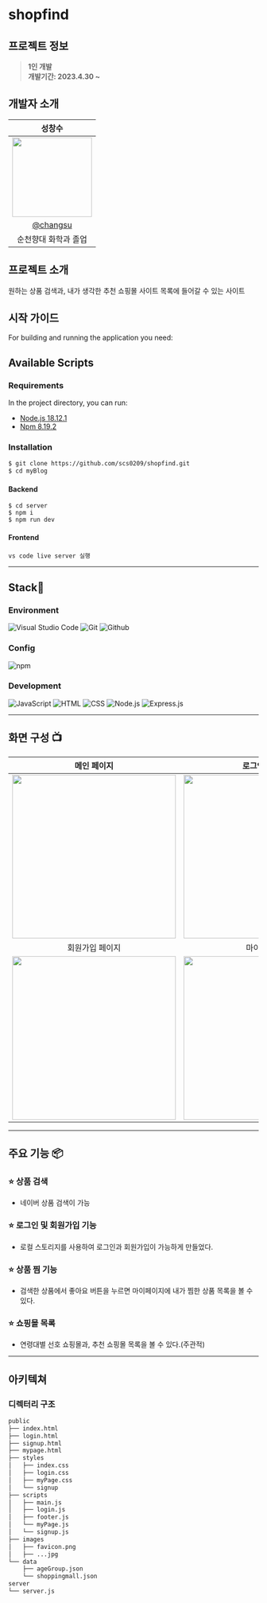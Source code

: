 # shopfind

## 프로젝트 정보

> **1인 개발** <br/> **개발기간: 2023.4.30 ~**

## 개발자 소개

|                                                              성창수                                                              |
| :------------------------------------------------------------------------------------------------------------------------------: |
| <img src="https://user-images.githubusercontent.com/110822847/229564340-070947f1-3f34-4cf4-b25f-ffe2d274be50.jpg" width="160px"> |
|                                              [@changsu](https://github.com/scs0209)                                              |
|                                                       순천향대 화학과 졸업                                                       |

## 프로젝트 소개

원하는 상품 검색과, 내가 생각한 추천 쇼핑몰 사이트 목록에 들어갈 수 있는 사이트

## 시작 가이드

For building and running the application you need:

## Available Scripts

### Requirements

In the project directory, you can run:

- [Node.js 18.12.1](https://nodejs.org/ca/blog/release/v18.12.1/)
- [Npm 8.19.2](https://www.npmjs.com/package/npm/v/8.19.2)

### Installation

```bash
$ git clone https://github.com/scs0209/shopfind.git
$ cd myBlog
```

#### Backend

```
$ cd server
$ npm i
$ npm run dev
```

#### Frontend

```
vs code live server 실행
```

---

## Stack🤡

### Environment

![Visual Studio Code](https://img.shields.io/badge/Visual%20Studio%20Code-007ACC?style=for-the-badge&logo=Visual%20Studio%20Code&logoColor=white)
![Git](https://img.shields.io/badge/Git-F05032?style=for-the-badge&logo=Git&logoColor=white)
![Github](https://img.shields.io/badge/GitHub-181717?style=for-the-badge&logo=GitHub&logoColor=white)

### Config

![npm](https://img.shields.io/badge/npm-CB3837?style=for-the-badge&logo=npm&logoColor=white)

### Development

![JavaScript](https://img.shields.io/badge/JavaScript-F7DF1E?style=for-the-badge&logo=Javascript&logoColor=white)
![HTML](https://img.shields.io/badge/HTML5-E34F26?style=for-the-badge&logo=html5&logoColor=white)
![CSS](https://img.shields.io/badge/CSS3-1572B6?style=for-the-badge&logo=css3&logoColor=white)
![Node.js](https://img.shields.io/badge/-Node.js-339933?style=for-the-badge&logo=node.js&logoColor=white)
![Express.js](https://img.shields.io/badge/-Express.js-000000?style=for-the-badge&logo=express&logoColor=white)

---

## 화면 구성 📺

|                                                           메인 페이지                                                            |                                                          로그인 페이지                                                          |
| :------------------------------------------------------------------------------------------------------------------------------: | :-----------------------------------------------------------------------------------------------------------------------------: |
| <img width="329" src= "https://user-images.githubusercontent.com/110822847/236622293-e9d3cec3-c06f-4b06-a764-73e6a28678be.png"/> | <img width="329" src="https://user-images.githubusercontent.com/110822847/236622311-ae3cbcfd-d405-4ee1-8a5c-ba3c96ac7afe.png"/> |
|                                                         회원가입 페이지                                                          |                                                          마이 페이지                                                          |
| <img width="329" src="https://user-images.githubusercontent.com/110822847/236622333-cef3c518-1674-4b10-ac52-0cee4a62e19f.png"/>  | <img width="329" src="https://user-images.githubusercontent.com/110822847/236622360-b895682c-4e2f-4452-bf50-4b204b2ccc0e.png"/> |

---

## 주요 기능 📦

### ⭐️ 상품 검색

- 네이버 상품 검색이 가능

### ⭐️ 로그인 및 회원가입 기능

- 로컬 스토리지를 사용하여 로그인과 회원가입이 가능하게 만들었다.

### ⭐️ 상품 찜 기능

- 검색한 상품에서 좋아요 버튼을 누르면 마이페이지에 내가 찜한 상품 목록을 볼 수 있다.

### ⭐️ 쇼핑몰 목록

- 연령대별 선호 쇼핑몰과, 추천 쇼핑몰 목록을 볼 수 있다.(주관적)

---

## 아키텍쳐

### 디렉터리 구조

```bash
public
├── index.html
├── login.html
├── signup.html
├── mypage.html
├── styles
│   ├── index.css
│   ├── login.css
│   ├── myPage.css
│   └── signup
├── scripts
│   ├── main.js
│   ├── login.js
│   ├── footer.js
│   └── myPage.js
│   └── signup.js
├── images
│   ├── favicon.png
│   ├── ...jpg
└── data
    ├── ageGroup.json
    └── shoppingmall.json
server
└── server.js
```
